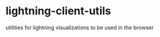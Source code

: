 lightning-client-utils
======================

utilities for lightning visualizations to be used in the browser
